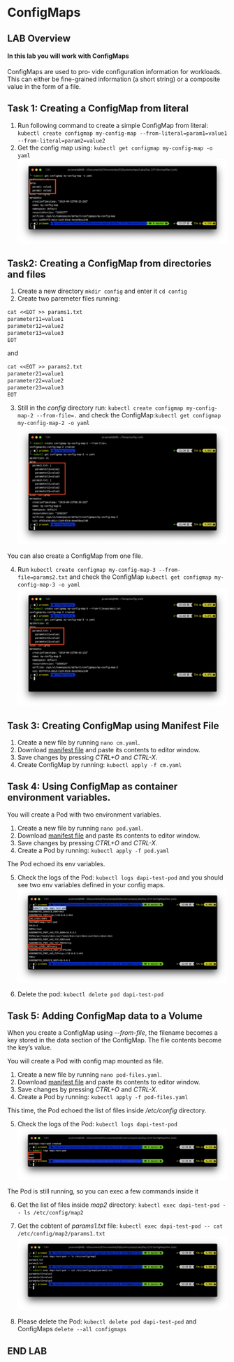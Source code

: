 <br><br>
<br><br>
<br><br>

# ConfigMaps

## LAB Overview

#### In this lab you will work with ConfigMaps

ConfigMaps are used to pro‐ vide configuration information for workloads. This can either be fine-grained information (a short string) or a composite value in the form of a file.

## Task 1: Creating a ConfigMap from literal

1. Run following command to create a simple ConfigMap from literal:
``kubectl create configmap my-config-map --from-literal=param1=value1 --from-literal=param2=value2``
2. Get the config map using: ``kubectl get configmap my-config-map -o yaml``
![img](./img/cf1.png)

## Task2: Creating a ConfigMap from directories and files

1. Create a new directory ``mkdir config`` and enter it ``cd config``
2. Create two paremeter files running:
```
cat <<EOT >> params1.txt
parameter11=value1
parameter12=value2
parameter13=value3
EOT
```
and
```
cat <<EOT >> params2.txt
parameter21=value1
parameter22=value2
parameter23=value3
EOT
```
3. Still in the *config* directory run: 
``
kubectl create configmap my-config-map-2 --from-file=.
``
and check the ConfigMap:``kubectl get configmap my-config-map-2 -o yaml``
![img](./img/cf2.png)

You can also create a ConfigMap from one file.

4. Run ``kubectl create configmap my-config-map-3 --from-file=params2.txt``
and check the ConfigMap ``kubectl get configmap my-config-map-3 -o yaml``
![img](./img/cf3.png)

## Task 3: Creating ConfigMap using Manifest File

1. Create a new file by running ``nano cm.yaml``.
2. Download [manifest file](./files/cm.yaml) and paste its contents to editor window.
3. Save changes by pressing *CTRL+O* and *CTRL-X*.
4. Create ConfigMap by running: ``kubectl apply -f cm.yaml``

## Task 4: Using ConfigMap as container environment variables.

You will create a Pod with two environment variables.

1. Create a new file by running ``nano pod.yaml``.
2. Download [manifest file](./files/pod.yaml) and paste its contents to editor window.
3. Save changes by pressing *CTRL+O* and *CTRL-X*.
4. Create a Pod by running: ``kubectl apply -f pod.yaml``

The Pod echoed its env variables.

5. Check the logs of the Pod: ``kubectl logs dapi-test-pod`` and you should see two env variables defined in your config maps.
![img](./img/cf4.png)

6. Delete the pod: ``kubectl delete pod dapi-test-pod``
## Task 5: Adding ConfigMap data to a Volume

When you create a ConfigMap using *--from-file*, the filename becomes a key stored in the data section of the ConfigMap. The file contents become the key’s value.

You will create a Pod with  config map mounted as file.

1. Create a new file by running ``nano pod-files.yaml``.
2. Download [manifest file](./files/pod-files.yaml) and paste its contents to editor window.
3. Save changes by pressing *CTRL+O* and *CTRL-X*.
4. Create a Pod by running: ``kubectl apply -f pod-files.yaml``

This time, the Pod echoed the list of files inside */etc/config* directory.

5. Check the logs of the Pod: ``kubectl logs dapi-test-pod``
![img](./img/cf5.png)

The Pod is still running, so you can exec a few commands inside it

6. Get the list of files inside *map2* directory: ``kubectl exec dapi-test-pod -- ls /etc/config/map2``
7. Get the cobtent of *params1.txt* file: ``kubectl exec dapi-test-pod -- cat /etc/config/map2/params1.txt``
![img](./img/cf6.png)

7. Please delete the Pod: ``kubectl delete pod dapi-test-pod`` and ConfigMaps ``delete --all configmaps``
## END LAB

<br><br>
